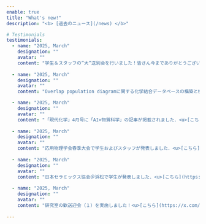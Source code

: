 ```yaml
---
enable: true
title: "What's new!"
description: "<b> [過去のニュース](/news) </b>"

# Testimonials
testimonials:
  - name: "2025, March"
    designation: ""
    avatar: ""
    content: "学生＆スタッフの”大”送別会を行いました！皆さん今までありがとうございました！<u>[こちら](https://x.com/nmdl_mizo/status/1904455865266319523)</u>"
  
  - name: "2025, March"
    designation: ""
    avatar: ""
    content: "Overlap population diagramに関する化学結合データベースの構築と機械学習をもちいた予測に関する研究成果がChemistry Lett.に掲載されました．13万分子の200万結合のOverlap Population Diagramを公開しております．<u>[こちら](https://academic.oup.com/chemlett/article/54/3/upaf038/8058640)</u>"

  - name: "2025, March"
    designation: ""
    avatar: ""
    content: "「現代化学」4月号に「AI×物質科学」の記事が掲載されました．<u>[こちら](https://x.com/tkd_hensyu/status/1899384804325445909)</u>"
  
  - name: "2025, March"
    designation: ""
    avatar: ""
    content: "応用物理学会春季大会で学生およびスタッフが発表しました．<u>[こちら](https://x.com/nmdl_mizo/status/1904454722179957057)</u>"
  
  - name: "2025, March"
    designation: ""
    avatar: ""
    content: "日本セラミックス協会＠浜松で学生が発表しました．<u>[こちら](https://x.com/nmdl_mizo/status/1904454502616297622)</u>"
  
  - name: "2025, March"
    designation: ""
    avatar: ""
    content: "研究室の歓送迎会（１）を実施しました！<u>[こちら](https://x.com/nmdl_mizo/status/1896812221189308917)</u>"
  
---
```

